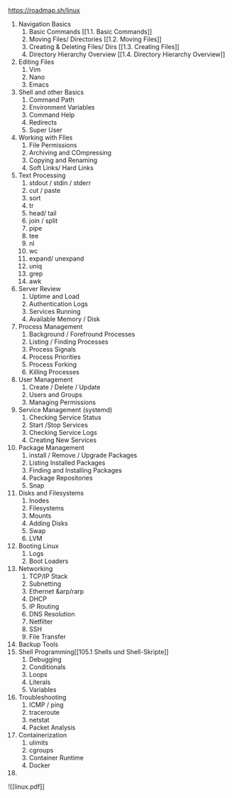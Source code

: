 https://roadmap.sh/linux

1. Navigation Basics 
	1. Basic Commands [[1.1. Basic Commands]]
	2. Moving Files/ Directories [[1.2. Moving Files]]
	3. Creating & Deleting Files/ Dirs [[1.3. Creating Files]]
	4. Directory Hierarchy Overview [[1.4. Directory Hierarchy Overview]]
2. Editing Files
	1. Vim
	2. Nano
	3. Emacs
3. Shell and other Basics
	1. Command Path
	2. Environment Variables
	3. Command Help	
	4. Redirects
	5. Super User
4. Working with FIles
	1. File Permissions
	2. Archiving and COmpressing
	3. Copying and Renaming
	4. Soft Links/ Hard Links
5. Text Processing
	1. stdout / stdin / stderr
	2. cut / paste
	3. sort
	4. tr
	5. head/ tail
	6. join / split
	7. pipe
	8. tee
	9. nl
	10. wc
	11. expand/ unexpand
	12. uniq
	13. grep
	14. awk
6. Server Review
	1. Uptime and Load
	2. Authentication Logs
	3. Services Running
	4. Available Memory / Disk
7. Process Management
	1. Background / Forefround Processes
	2. Listing / Finding Processes
	3. Process Signals
	4. Process Priorities
	5. Process Forking
	6. Killing Processes
8. User Management
	1. Create / Delete / Update
	2. Users and Groups
	3. Managing Permissions
9. Service Management (systemd)
	1. Checking Service Status
	2. Start /Stop Services
	3. Checking Service Logs
	4. Creating New Services
10. Package Management
	1. install / Remove / Upgrade Packages
	2. Listing Installed Packages
	3. Finding and Installing Packages
	4. Package Repositories
	5. Snap
11. Disks and Filesystems
	1. Inodes
	2. Filesystems
	3. Mounts
	4. Adding Disks
	5. Swap
	6. LVM
12. Booting Linux
	1. Logs
	2. Boot Loaders
13. Networking
	1. TCP/IP Stack
	2. Subnetting
	3. Ethernet &arp/rarp
	4. DHCP
	5. IP Routing
	6. DNS Resolution
	7. Netfilter
	8. SSH
	9. File Transfer
14. Backup Tools
15. Shell Programming[[105.1 Shells und Shell-Skripte]]
	1. Debugging
	2. Conditionals
	3. Loops
	4. Literals
	5. Variables
16. Troubleshooting
	1. ICMP / ping
	2. traceroute
	3. netstat
	4. Packet Analysis
17. Containerization
	1. ulimits
	2. cgroups
	3. Container Runtime
	4. Docker
18. 

![[linux.pdf]]
